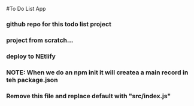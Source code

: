#To Do List App

### github repo for this todo list project
### project from scratch...
### deploy to NEtlify


### NOTE: When we do an npm init it will createa  a main record in teh package.json 
###       Remove this file and replace default with "src/index.js"